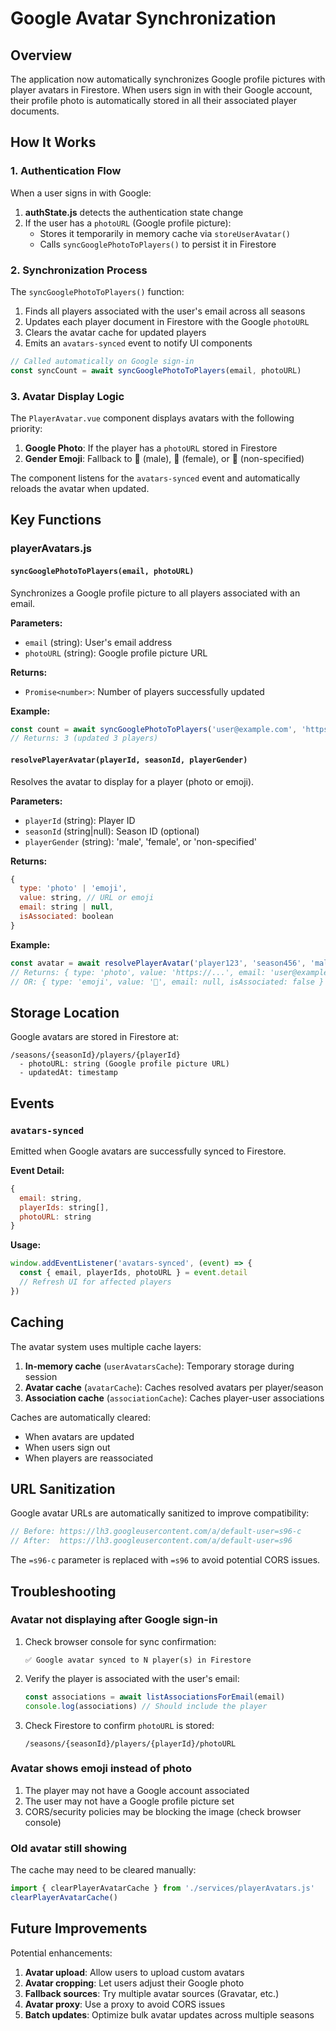 # Google Avatar Synchronization

## Overview

The application now automatically synchronizes Google profile pictures with player avatars in Firestore. When users sign in with their Google account, their profile photo is automatically stored in all their associated player documents.

## How It Works

### 1. Authentication Flow

When a user signs in with Google:

1. **authState.js** detects the authentication state change
2. If the user has a `photoURL` (Google profile picture):
   - Stores it temporarily in memory cache via `storeUserAvatar()`
   - Calls `syncGooglePhotoToPlayers()` to persist it in Firestore

### 2. Synchronization Process

The `syncGooglePhotoToPlayers()` function:

1. Finds all players associated with the user's email across all seasons
2. Updates each player document in Firestore with the Google `photoURL`
3. Clears the avatar cache for updated players
4. Emits an `avatars-synced` event to notify UI components

```javascript
// Called automatically on Google sign-in
const syncCount = await syncGooglePhotoToPlayers(email, photoURL)
```

### 3. Avatar Display Logic

The `PlayerAvatar.vue` component displays avatars with the following priority:

1. **Google Photo**: If the player has a `photoURL` stored in Firestore
2. **Gender Emoji**: Fallback to 👨 (male), 👩 (female), or 👤 (non-specified)

The component listens for the `avatars-synced` event and automatically reloads the avatar when updated.

## Key Functions

### playerAvatars.js

#### `syncGooglePhotoToPlayers(email, photoURL)`

Synchronizes a Google profile picture to all players associated with an email.

**Parameters:**
- `email` (string): User's email address
- `photoURL` (string): Google profile picture URL

**Returns:**
- `Promise<number>`: Number of players successfully updated

**Example:**
```javascript
const count = await syncGooglePhotoToPlayers('user@example.com', 'https://...')
// Returns: 3 (updated 3 players)
```

#### `resolvePlayerAvatar(playerId, seasonId, playerGender)`

Resolves the avatar to display for a player (photo or emoji).

**Parameters:**
- `playerId` (string): Player ID
- `seasonId` (string|null): Season ID (optional)
- `playerGender` (string): 'male', 'female', or 'non-specified'

**Returns:**
```javascript
{
  type: 'photo' | 'emoji',
  value: string, // URL or emoji
  email: string | null,
  isAssociated: boolean
}
```

**Example:**
```javascript
const avatar = await resolvePlayerAvatar('player123', 'season456', 'male')
// Returns: { type: 'photo', value: 'https://...', email: 'user@example.com', isAssociated: true }
// OR: { type: 'emoji', value: '👨', email: null, isAssociated: false }
```

## Storage Location

Google avatars are stored in Firestore at:
```
/seasons/{seasonId}/players/{playerId}
  - photoURL: string (Google profile picture URL)
  - updatedAt: timestamp
```

## Events

### `avatars-synced`

Emitted when Google avatars are successfully synced to Firestore.

**Event Detail:**
```javascript
{
  email: string,
  playerIds: string[],
  photoURL: string
}
```

**Usage:**
```javascript
window.addEventListener('avatars-synced', (event) => {
  const { email, playerIds, photoURL } = event.detail
  // Refresh UI for affected players
})
```

## Caching

The avatar system uses multiple cache layers:

1. **In-memory cache** (`userAvatarsCache`): Temporary storage during session
2. **Avatar cache** (`avatarCache`): Caches resolved avatars per player/season
3. **Association cache** (`associationCache`): Caches player-user associations

Caches are automatically cleared:
- When avatars are updated
- When users sign out
- When players are reassociated

## URL Sanitization

Google avatar URLs are automatically sanitized to improve compatibility:

```javascript
// Before: https://lh3.googleusercontent.com/a/default-user=s96-c
// After:  https://lh3.googleusercontent.com/a/default-user=s96
```

The `=s96-c` parameter is replaced with `=s96` to avoid potential CORS issues.

## Troubleshooting

### Avatar not displaying after Google sign-in

1. Check browser console for sync confirmation:
   ```
   ✅ Google avatar synced to N player(s) in Firestore
   ```

2. Verify the player is associated with the user's email:
   ```javascript
   const associations = await listAssociationsForEmail(email)
   console.log(associations) // Should include the player
   ```

3. Check Firestore to confirm `photoURL` is stored:
   ```
   /seasons/{seasonId}/players/{playerId}/photoURL
   ```

### Avatar shows emoji instead of photo

1. The player may not have a Google account associated
2. The user may not have a Google profile picture set
3. CORS/security policies may be blocking the image (check browser console)

### Old avatar still showing

The cache may need to be cleared manually:
```javascript
import { clearPlayerAvatarCache } from './services/playerAvatars.js'
clearPlayerAvatarCache()
```

## Future Improvements

Potential enhancements:

1. **Avatar upload**: Allow users to upload custom avatars
2. **Avatar cropping**: Let users adjust their Google photo
3. **Fallback sources**: Try multiple avatar sources (Gravatar, etc.)
4. **Avatar proxy**: Use a proxy to avoid CORS issues
5. **Batch updates**: Optimize bulk avatar updates across multiple seasons

